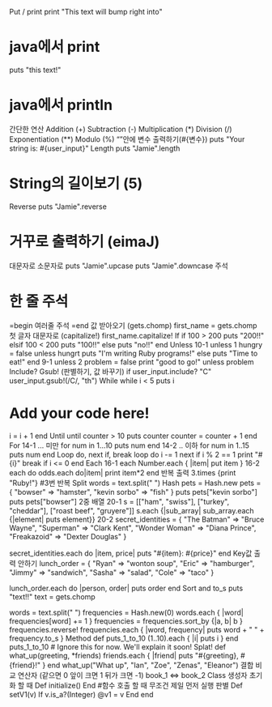 Put / print
print "This text will bump right into"
# java에서 print
puts "this text!"
# java에서 println
간단한 연산
Addition (+)
Subtraction (-)
Multiplication (*)
Division (/)
Exponentiation (**)
Modulo (%)
“”안에 변수 출력하기(#{변수})
puts "Your string is: #{user_input}"
Length
puts "Jamie".length
# String의 길이보기 (5)
Reverse 
puts "Jamie".reverse
# 거꾸로 출력하기 (eimaJ)
대문자로 소문자로
puts "Jamie".upcase
puts "Jamie".downcase
주석
# 한 줄 주석
=begin
여러줄 주석
=end
값 받아오기 (gets.chomp)
first_name = gets.chomp
첫 글자 대문자로 (capitalize!)
first_name.capitalize!
If
if 100 > 200
  puts "200!!"
elsif 100 < 200
  puts "100!!"
  else
  puts "no!!"
end
Unless
10-1 unless 1
hungry = false
unless hungrt
  puts "I'm writing Ruby programs!"
else
  puts "Time to eat!"
end
9-1 unless 2
problem = false
print "good to go!" unless problem
Include? Gsub! (판별하기, 값 바꾸기)
if user_input.include? "C"
user_input.gsub!(/C/, "th")
While 
while i < 5
  puts i
  # Add your code here!
  i = i + 1
end
Until
until counter > 10
puts counter
counter = counter + 1
end
For
14-1 ... 미만
for num in 1...10
  puts num
end
14-2 .. 이하
for num in 1..15
  puts num
end
Loop do, next if, break
loop do
  i -= 1
  next if i % 2 == 1 
  print "#{i}"
  break if i <= 0
end
Each
16-1 each
Number.each { |item| put item }
16-2 each do
odds.each do|item|
  print item*2
end
반복 출력
3.times {print "Ruby!"}
#3번 반복
Split
words = text.split(" ")
Hash
pets = Hash.new
pets = {
  "bowser" => "hamster",
  "kevin sorbo" => "fish"
  }
puts pets["kevin sorbo"]
puts pets["bowser"]
2중 배열
20-1
s = [["ham", "swiss"], ["turkey", "cheddar"], ["roast beef", "gruyere"]]
s.each {|sub_array| sub_array.each {|element| puts element}}
20-2
secret_identities = {
  "The Batman" => "Bruce Wayne",
  "Superman" => "Clark Kent",
  "Wonder Woman" => "Diana Prince",
  "Freakazoid" => "Dexter Douglas"
}
  
secret_identities.each do |item, price|
  puts "#{item}: #{price}"
end
Key값 출력 안하기
lunch_order = {
  "Ryan" => "wonton soup",
  "Eric" => "hamburger",
  "Jimmy" => "sandwich",
  "Sasha" => "salad",
  "Cole" => "taco"
}

lunch_order.each do |person, order| 
  puts order
end
Sort and to_s
puts "text!!"
text = gets.chomp

words = text.split(" ")
frequencies = Hash.new(0)
words.each { |word| frequencies[word] += 1 }
frequencies = frequencies.sort_by {|a, b| b }
frequencies.reverse!
frequencies.each { |word, frequency| puts word + " " + frequency.to_s }
Method
def puts_1_to_10
  (1..10).each { |i| puts i }
end
puts_1_to_10 # Ignore this for now. We'll explain it soon!
Splat!
def what_up(greeting, *friends)
  friends.each { |friend| puts "#{greeting}, #{friend}!" }
end
what_up("What up", "Ian", "Zoe", "Zenas", "Eleanor")
결합 비교 연산자 (같으면 0 앞이 크면 1 뒤가 크면 -1)
book_1 <=> book_2
Class 생성자
초기화 할 때 
Def initialize()
End
#함수 호출 할 때 무조건 제일 먼저 실행
 판별
Def setV1(v)
	If v.is_a?(Integer)
@v1 = v
End
end